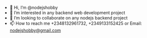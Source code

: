 - 👋 Hi, I’m @nodejshobby
- 👀 I’m interested in any backend web development project
- 💞️ I’m looking to collaborate on any nodejs backend project
- 📫 How to reach me +2348132961732, +2349133152425 or Email: nodejshobby@gmail.com
<!---
nodejshobby/nodejshobby is a ✨ special ✨ repository because its `README.md` (this file) appears on your GitHub profile.
You can click the Preview link to take a look at your changes.
--->
